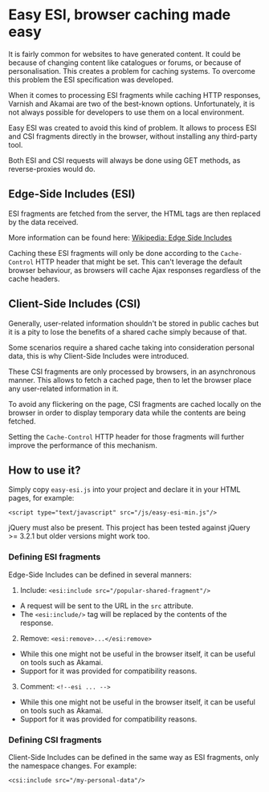 # Easy ESI, browser caching made easy

It is fairly common for websites to have generated content. It could be because of changing content like catalogues or forums, or because of personalisation. This creates a problem for caching systems. To overcome this problem the ESI specification was developed.

When it comes to processing ESI fragments while caching HTTP responses, Varnish and Akamai are two of the best-known options. Unfortunately, it is not always possible for developers to use them on a local environment.

Easy ESI was created to avoid this kind of problem.
It allows to process ESI and CSI fragments directly in the browser, without installing any third-party tool.

Both ESI and CSI requests will always be done using GET methods, as reverse-proxies would do.

## Edge-Side Includes (ESI)

ESI fragments are fetched from the server, the HTML tags are then replaced by the data received.

More information can be found here: [Wikipedia: Edge Side Includes](https://en.wikipedia.org/wiki/Edge_Side_Includes)

Caching these ESI fragments will only be done according to the `Cache-Control` HTTP header that might be set. This can't leverage the default browser behaviour, as browsers will cache Ajax responses regardless of the cache headers.

## Client-Side Includes (CSI)

Generally, user-related information shouldn't be stored in public caches but it is a pity to lose the benefits of a shared cache simply because of that.

Some scenarios require a shared cache taking into consideration personal data, this is why Client-Side Includes were introduced.

These CSI fragments are only processed by browsers, in an asynchronous manner.
This allows to fetch a cached page, then to let the browser place any user-related information in it.

To avoid any flickering on the page, CSI fragments are cached locally on the browser in order to display temporary data while the contents are being fetched.

Setting the `Cache-Control` HTTP header for those fragments will further improve the performance of this mechanism.

## How to use it?

Simply copy `easy-esi.js` into your project and declare it in your HTML pages, for example:

    <script type="text/javascript" src="/js/easy-esi-min.js"/>

jQuery must also be present. This project has been tested against jQuery >= 3.2.1 but older versions might work too.

### Defining ESI fragments

Edge-Side Includes can be defined in several manners:

1. Include: `<esi:include src="/popular-shared-fragment"/>`
* A request will be sent to the URL in the `src` attribute.
* The `<esi:include/>` tag will be replaced by the contents of the response.

2. Remove: `<esi:remove>...</esi:remove>`
* While this one might not be useful in the browser itself, it can be useful on tools such as Akamai.
* Support for it was provided for compatibility reasons.

3. Comment: `<!--esi ... -->`
* While this one might not be useful in the browser itself, it can be useful on tools such as Akamai.
* Support for it was provided for compatibility reasons. 

### Defining CSI fragments

Client-Side Includes can be defined in the same way as ESI fragments, only the namespace changes. For example:

    <csi:include src="/my-personal-data"/>
